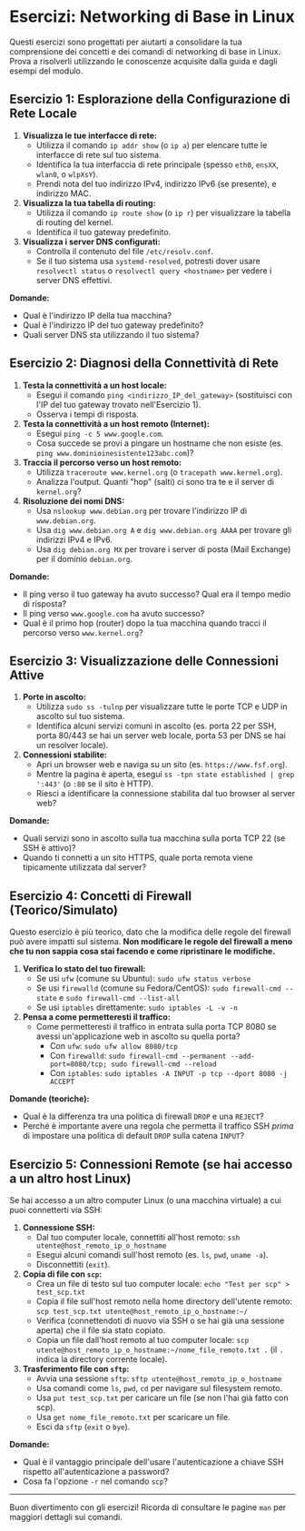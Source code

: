 # Esercizi: Networking di Base in Linux

Questi esercizi sono progettati per aiutarti a consolidare la tua comprensione dei concetti e dei comandi di networking di base in Linux. Prova a risolverli utilizzando le conoscenze acquisite dalla guida e dagli esempi del modulo.

## Esercizio 1: Esplorazione della Configurazione di Rete Locale

1.  **Visualizza le tue interfacce di rete:**
    *   Utilizza il comando `ip addr show` (o `ip a`) per elencare tutte le interfacce di rete sul tuo sistema.
    *   Identifica la tua interfaccia di rete principale (spesso `eth0`, `ensXX`, `wlan0`, o `wlpXsY`).
    *   Prendi nota del tuo indirizzo IPv4, indirizzo IPv6 (se presente), e indirizzo MAC.
2.  **Visualizza la tua tabella di routing:**
    *   Utilizza il comando `ip route show` (o `ip r`) per visualizzare la tabella di routing del kernel.
    *   Identifica il tuo gateway predefinito.
3.  **Visualizza i server DNS configurati:**
    *   Controlla il contenuto del file `/etc/resolv.conf`.
    *   Se il tuo sistema usa `systemd-resolved`, potresti dover usare `resolvectl status` o `resolvectl query <hostname>` per vedere i server DNS effettivi.

**Domande:**
*   Qual è l'indirizzo IP della tua macchina?
*   Qual è l'indirizzo IP del tuo gateway predefinito?
*   Quali server DNS sta utilizzando il tuo sistema?

## Esercizio 2: Diagnosi della Connettività di Rete

1.  **Testa la connettività a un host locale:**
    *   Esegui il comando `ping <indirizzo_IP_del_gateway>` (sostituisci con l'IP del tuo gateway trovato nell'Esercizio 1).
    *   Osserva i tempi di risposta.
2.  **Testa la connettività a un host remoto (Internet):**
    *   Esegui `ping -c 5 www.google.com`.
    *   Cosa succede se provi a pingare un hostname che non esiste (es. `ping www.dominioinesistente123abc.com`)?
3.  **Traccia il percorso verso un host remoto:**
    *   Utilizza `traceroute www.kernel.org` (o `tracepath www.kernel.org`).
    *   Analizza l'output. Quanti "hop" (salti) ci sono tra te e il server di `kernel.org`?
4.  **Risoluzione dei nomi DNS:**
    *   Usa `nslookup www.debian.org` per trovare l'indirizzo IP di `www.debian.org`.
    *   Usa `dig www.debian.org A` e `dig www.debian.org AAAA` per trovare gli indirizzi IPv4 e IPv6.
    *   Usa `dig debian.org MX` per trovare i server di posta (Mail Exchange) per il dominio `debian.org`.

**Domande:**
*   Il ping verso il tuo gateway ha avuto successo? Qual era il tempo medio di risposta?
*   Il ping verso `www.google.com` ha avuto successo?
*   Qual è il primo hop (router) dopo la tua macchina quando tracci il percorso verso `www.kernel.org`?

## Esercizio 3: Visualizzazione delle Connessioni Attive

1.  **Porte in ascolto:**
    *   Utilizza `sudo ss -tulnp` per visualizzare tutte le porte TCP e UDP in ascolto sul tuo sistema.
    *   Identifica alcuni servizi comuni in ascolto (es. porta 22 per SSH, porta 80/443 se hai un server web locale, porta 53 per DNS se hai un resolver locale).
2.  **Connessioni stabilite:**
    *   Apri un browser web e naviga su un sito (es. `https://www.fsf.org`).
    *   Mentre la pagina è aperta, esegui `ss -tpn state established | grep ':443'` (o `:80` se il sito è HTTP).
    *   Riesci a identificare la connessione stabilita dal tuo browser al server web?

**Domande:**
*   Quali servizi sono in ascolto sulla tua macchina sulla porta TCP 22 (se SSH è attivo)?
*   Quando ti connetti a un sito HTTPS, quale porta remota viene tipicamente utilizzata dal server?

## Esercizio 4: Concetti di Firewall (Teorico/Simulato)

Questo esercizio è più teorico, dato che la modifica delle regole del firewall può avere impatti sul sistema. **Non modificare le regole del firewall a meno che tu non sappia cosa stai facendo e come ripristinare le modifiche.**

1.  **Verifica lo stato del tuo firewall:**
    *   Se usi `ufw` (comune su Ubuntu): `sudo ufw status verbose`
    *   Se usi `firewalld` (comune su Fedora/CentOS): `sudo firewall-cmd --state` e `sudo firewall-cmd --list-all`
    *   Se usi `iptables` direttamente: `sudo iptables -L -v -n`
2.  **Pensa a come permetteresti il traffico:**
    *   Come permetteresti il traffico in entrata sulla porta TCP 8080 se avessi un'applicazione web in ascolto su quella porta?
        *   Con `ufw`: `sudo ufw allow 8080/tcp`
        *   Con `firewalld`: `sudo firewall-cmd --permanent --add-port=8080/tcp; sudo firewall-cmd --reload`
        *   Con `iptables`: `sudo iptables -A INPUT -p tcp --dport 8080 -j ACCEPT`

**Domande (teoriche):**
*   Qual è la differenza tra una politica di firewall `DROP` e una `REJECT`?
*   Perché è importante avere una regola che permetta il traffico SSH *prima* di impostare una politica di default `DROP` sulla catena `INPUT`?

## Esercizio 5: Connessioni Remote (se hai accesso a un altro host Linux)

Se hai accesso a un altro computer Linux (o una macchina virtuale) a cui puoi connetterti via SSH:

1.  **Connessione SSH:**
    *   Dal tuo computer locale, connettiti all'host remoto: `ssh utente@host_remoto_ip_o_hostname`
    *   Esegui alcuni comandi sull'host remoto (es. `ls`, `pwd`, `uname -a`).
    *   Disconnettiti (`exit`).
2.  **Copia di file con `scp`:**
    *   Crea un file di testo sul tuo computer locale: `echo "Test per scp" > test_scp.txt`
    *   Copia il file sull'host remoto nella home directory dell'utente remoto: `scp test_scp.txt utente@host_remoto_ip_o_hostname:~/`
    *   Verifica (connettendoti di nuovo via SSH o se hai già una sessione aperta) che il file sia stato copiato.
    *   Copia un file dall'host remoto al tuo computer locale: `scp utente@host_remoto_ip_o_hostname:~/nome_file_remoto.txt .` (il `.` indica la directory corrente locale).
3.  **Trasferimento file con `sftp`:**
    *   Avvia una sessione `sftp`: `sftp utente@host_remoto_ip_o_hostname`
    *   Usa comandi come `ls`, `pwd`, `cd` per navigare sul filesystem remoto.
    *   Usa `put test_scp.txt` per caricare un file (se non l'hai già fatto con scp).
    *   Usa `get nome_file_remoto.txt` per scaricare un file.
    *   Esci da `sftp` (`exit` o `bye`).

**Domande:**
*   Qual è il vantaggio principale dell'usare l'autenticazione a chiave SSH rispetto all'autenticazione a password?
*   Cosa fa l'opzione `-r` nel comando `scp`?

---

Buon divertimento con gli esercizi! Ricorda di consultare le pagine `man` per maggiori dettagli sui comandi.